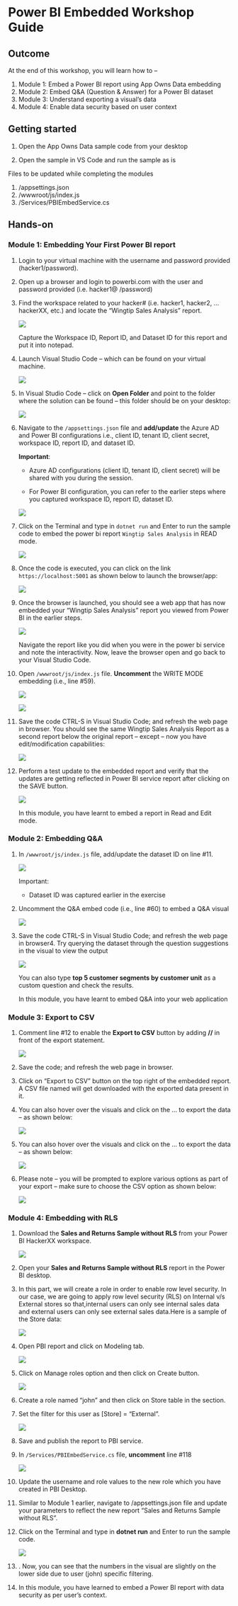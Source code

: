 # Power BI Embedded Workshop Guide

## Outcome

At the end of this workshop, you will learn how to –
1. Module 1: Embed a Power BI report using App Owns Data embedding
1. Module 2: Embed Q&A (Question & Answer) for a Power BI dataset
1. Module 3: Understand exporting a visual’s data 
1. Module 4: Enable data security based on user context

## Getting started
1. Open the App Owns Data sample code from your desktop

1. Open the sample in VS Code and run the sample as is

Files to be updated while completing the modules

1. /appsettings.json
1. /wwwroot/js/index.js
1. /Services/PBIEmbedService.cs

## Hands-on

### Module 1: Embedding Your First Power BI report

1. Login to your virtual machine with the username and password provided (hacker1/password).

1. Open up a browser and login to powerbi.com with the user and password provided (i.e. 
hacker1@ /password)

1. Find the workspace related to your hacker# (i.e. hacker1, hacker2, … hackerXX, etc.) and locate
the “Wingtip Sales Analysis” report.

   ![](media/pbi1.jpg)

    Capture the Workspace ID, Report ID, and Dataset ID for this report and put it into notepad.

1. Launch Visual Studio Code – which can be found on your virtual machine.

   ![](media/pbi2.jpg)

1. In Visual Studio Code – click on **Open Folder** and point to the folder where the solution can be 
found – this folder should be on your desktop:

   ![](media/pbi3.jpg)

1. Navigate to the `/appsettings.json` file and **add/update** the Azure AD and Power BI configurations 
i.e., client ID, tenant ID, client secret, workspace ID, report ID, and dataset ID.

    **Important**:

   - Azure AD configurations (client ID, tenant ID, client secret) will be shared with you 
during the session.
    
   - For Power BI configuration, you can refer to the earlier steps where you captured
workspace ID, report ID, dataset ID.

   ![](media/pbi4.jpg)

1. Click on the Terminal and type in `dotnet run` and Enter to run the sample code to embed the 
power bi report `Wingtip Sales Analysis` in READ mode.

   ![](media/pbi5.jpg)

1. Once the code is executed, you can click on the link `https://localhost:5001` as shown below to 
launch the browser/app:   

   ![](media/pbi6.jpg)

1. Once the browser is launched, you should see a web app that has now embedded your “Wingtip 
Sales Analysis” report you viewed from Power BI in the earlier steps.

   ![](media/pbi7.jpg)

   Navigate the report like you did when you were in the power bi service and note the interactivity. Now, 
leave the browser open and go back to your Visual Studio Code.

1. Open `/wwwroot/js/index.js` file. **Uncomment** the WRITE MODE embedding (i.e., line #59).

   ![](media/pbi8.jpg)

   ![](media/pbi9.jpg)   

1. Save the code CTRL-S in Visual Studio Code; and refresh the web page in browser. You should 
see the same Wingtip Sales Analysis Report as a second report below the original report –
except – now you have edit/modification capabilities:

   ![](media/pbi10.jpg)

1. Perform a test update to the embedded report and verify that the updates are getting reflected 
in Power BI service report after clicking on the SAVE button. 

   ![](media/pbi11.jpg)

   In this module, you have learnt to embed a report in Read and Edit mode.

### Module 2: Embedding Q&A

1. In `/wwwroot/js/index.js` file, add/update the dataset ID on line #11.

   ![](media/pbi12.jpg)

   Important:

   - Dataset ID was captured earlier in the exercise

1. Uncomment the Q&A embed code (i.e., line #60) to embed a Q&A visual

   ![](media/pbi13.jpg)   

1. Save the code CTRL-S in Visual Studio Code; and refresh the web page in browser4. Try querying the 
dataset through the question suggestions in the visual to view the output  

   ![](media/pbi14.jpg)

   You can also type **top 5 customer segments by customer unit** as a custom question and check the results.

   In this module, you have learnt to embed Q&A into your web application   

### Module 3: Export to CSV

1. Comment line #12 to enable the **Export to CSV** button by adding **//** in front of the export statement.

   ![](media/pbi15.jpg)

1. Save the code; and refresh the web page in browser.

1. Click on “Export to CSV” button on the top right of the embedded report. A CSV file named will get downloaded with the exported data present in it.

1. You can also hover over the visuals and click on the … to export the data – as shown below:

   ![](media/pbi16.jpg)

1. You can also hover over the visuals and click on the … to export the data – as shown below:

   ![](media/pbi17.jpg)   

1. Please note – you will be prompted to explore various options as part of your export – make sure to choose the CSV option as shown below:   

   ![](media/pbi18.jpg)

### Module 4: Embedding with RLS

1. Download the **Sales and Returns Sample without RLS** from your Power BI HackerXX workspace.

   ![](media/pbi19.jpg)

1. Open your **Sales and Returns Sample without RLS** report in the Power BI desktop.   

1. In this part, we will create a role in order to enable row level security. In our case, we are going to apply row level security (RLS) on Internal v/s External stores so that,internal users can only see internal sales data and external users can only see external sales data.Here is a sample of the Store data:

   ![](media/pbi20.jpg)

1. Open PBI report and click on Modeling tab.

   ![](media/pbi21.jpg)

1. Click on Manage roles option and then click on Create button.

   ![](media/pbi23.jpg)

1. Create a role named “john” and then click on Store table in the section.
   
1. Set the filter for this user as [Store] = “External”.

   ![](media/pbi24.jpg)   

1. Save and publish the report to PBI service.

1. In `/Services/PBIEmbedService.cs` file, **uncomment** line #118

   ![](media/pbi25.jpg)  

1. Update the username and role values to the new role which you have created in PBI Desktop.

1. Similar to Module 1 earlier, navigate to /appsettings.json file and update your parameters to reflect the new report “Sales and Returns Sample without RLS”.

1. Click on the Terminal and type in **dotnet run** and Enter to run the sample code.

   ![](media/pbi26.jpg) 

1. . Now, you can see that the numbers in the visual are slightly on the lower side due to user (john) 
specific filtering.

1. In this module, you have learned to embed a Power BI report with data security as per user’s context.
  